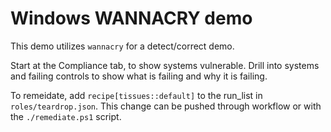 # Windows WANNACRY demo

This demo utilizes `wannacry` for a detect/correct demo. 

Start at the Compliance tab, to show systems vulnerable. Drill into systems and failing controls to show what is failing and why it is failing.

To remeidate, add `recipe[tissues::default]` to the run_list in `roles/teardrop.json`. This change can be pushed through workflow or with the `./remediate.ps1` script.
